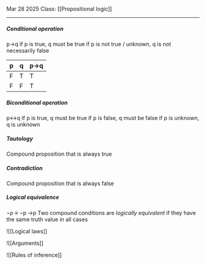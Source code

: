 Mar 28 2025
Class: [[Propositional logic]]
- - -
##### Conditional operation
p$\rightarrow$q
if p is true, q must be true
if p is not true / unknown, q is not necessarily false

| p   | q   | p$\rightarrow$q |
| --- | --- | --------------- |
| F   | T   | T               |
| F   | F   | T               |


##### Biconditional operation
p$\leftrightarrow$q
if p is true, q must be true
if p is false, q must be false
if p is unknown, q is unknown

##### Tautology
Compound proposition that is always true

##### Contradiction
Compound proposition that is always false

##### Logical equivalence
$\neg$p $\equiv$ $\neg$p $\rightarrow$p
Two compound conditions are *logically equivalent* if they have the same truth value in all cases

![[Logical laws]]

![[Arguments]]

![[Rules of inference]]